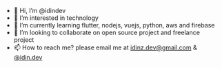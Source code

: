 - 👋 Hi, I’m @idindev
- 👀 I’m interested in technology
- 🌱 I’m currently learning flutter, nodejs, vuejs, python, aws and firebase
- 💞️ I’m looking to collaborate on open source project and freelance project
- 📫 How to reach me? please email me at idinz.dev@gmail.com & <a href="https://www.instagram.com/idin.dev">@idin.dev</a>

<!---
idindev/idindev is a ✨ special ✨ repository because its `README.md` (this file) appears on your GitHub profile.
You can click the Preview link to take a look at your changes.
--->

